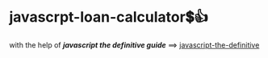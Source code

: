 # javascrpt-loan-calculator:heavy_dollar_sign::+1:                                                                                                                                                                                         
with the help of **_javascript the definitive guide_** ==>
<a href="https://www.oreilly.com/library/view/javascript-the-definitive/0596101996/">javascript-the-definitive</a>
 
